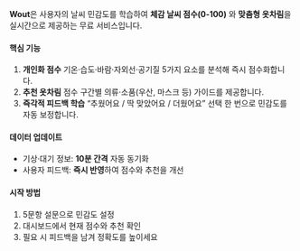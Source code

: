 **Wout**은 사용자의 날씨 민감도를 학습하여
**체감 날씨 점수(0‑100)** 와 **맞춤형 옷차림**을 실시간으로 제공하는 무료 서비스입니다.


#### 핵심 기능
1. **개인화 점수**
   기온·습도·바람·자외선·공기질 5가지 요소를 분석해 즉시 점수화합니다.
2. **추천 옷차림**
   점수 구간별 의류·소품(우산, 마스크 등) 가이드를 제공합니다.
3. **즉각적 피드백 학습**
   “추웠어요 / 딱 맞았어요 / 더웠어요” 선택 한 번으로 민감도를 자동 보정합니다.

#### 데이터 업데이트

* 기상·대기 정보: **10분 간격** 자동 동기화
* 사용자 피드백: **즉시 반영**하여 점수와 추천을 개선

#### 시작 방법

1. 5문항 설문으로 민감도 설정
2. 대시보드에서 현재 점수와 추천 확인
3. 필요 시 피드백을 남겨 정확도를 높이세요
